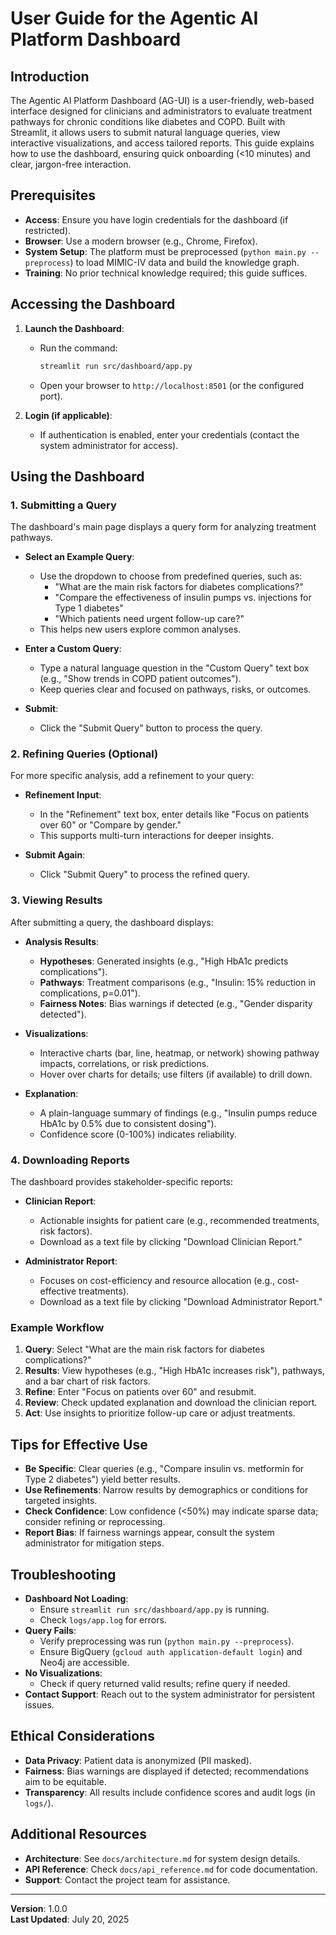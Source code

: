 # User Guide for the Agentic AI Platform Dashboard

## Introduction

The Agentic AI Platform Dashboard (AG-UI) is a user-friendly, web-based interface designed for clinicians and administrators to evaluate treatment pathways for chronic conditions like diabetes and COPD. Built with Streamlit, it allows users to submit natural language queries, view interactive visualizations, and access tailored reports. This guide explains how to use the dashboard, ensuring quick onboarding (<10 minutes) and clear, jargon-free interaction.

## Prerequisites

- **Access**: Ensure you have login credentials for the dashboard (if restricted).
- **Browser**: Use a modern browser (e.g., Chrome, Firefox).
- **System Setup**: The platform must be preprocessed (`python main.py --preprocess`) to load MIMIC-IV data and build the knowledge graph.
- **Training**: No prior technical knowledge required; this guide suffices.

## Accessing the Dashboard

1. **Launch the Dashboard**:
   - Run the command:
     ```bash
     streamlit run src/dashboard/app.py
     ```
   - Open your browser to `http://localhost:8501` (or the configured port).

2. **Login (if applicable)**:
   - If authentication is enabled, enter your credentials (contact the system administrator for access).

## Using the Dashboard

### 1. Submitting a Query

The dashboard's main page displays a query form for analyzing treatment pathways.

- **Select an Example Query**:
  - Use the dropdown to choose from predefined queries, such as:
    - "What are the main risk factors for diabetes complications?"
    - "Compare the effectiveness of insulin pumps vs. injections for Type 1 diabetes"
    - "Which patients need urgent follow-up care?"
  - This helps new users explore common analyses.

- **Enter a Custom Query**:
  - Type a natural language question in the "Custom Query" text box (e.g., "Show trends in COPD patient outcomes").
  - Keep queries clear and focused on pathways, risks, or outcomes.

- **Submit**:
  - Click the "Submit Query" button to process the query.

### 2. Refining Queries (Optional)

For more specific analysis, add a refinement to your query:

- **Refinement Input**:
  - In the "Refinement" text box, enter details like "Focus on patients over 60" or "Compare by gender."
  - This supports multi-turn interactions for deeper insights.

- **Submit Again**:
  - Click "Submit Query" to process the refined query.

### 3. Viewing Results

After submitting a query, the dashboard displays:

- **Analysis Results**:
  - **Hypotheses**: Generated insights (e.g., "High HbA1c predicts complications").
  - **Pathways**: Treatment comparisons (e.g., "Insulin: 15% reduction in complications, p=0.01").
  - **Fairness Notes**: Bias warnings if detected (e.g., "Gender disparity detected").

- **Visualizations**:
  - Interactive charts (bar, line, heatmap, or network) showing pathway impacts, correlations, or risk predictions.
  - Hover over charts for details; use filters (if available) to drill down.

- **Explanation**:
  - A plain-language summary of findings (e.g., "Insulin pumps reduce HbA1c by 0.5% due to consistent dosing").
  - Confidence score (0-100%) indicates reliability.

### 4. Downloading Reports

The dashboard provides stakeholder-specific reports:

- **Clinician Report**:
  - Actionable insights for patient care (e.g., recommended treatments, risk factors).
  - Download as a text file by clicking "Download Clinician Report."

- **Administrator Report**:
  - Focuses on cost-efficiency and resource allocation (e.g., cost-effective treatments).
  - Download as a text file by clicking "Download Administrator Report."

### Example Workflow

1. **Query**: Select "What are the main risk factors for diabetes complications?"
2. **Results**: View hypotheses (e.g., "High HbA1c increases risk"), pathways, and a bar chart of risk factors.
3. **Refine**: Enter "Focus on patients over 60" and resubmit.
4. **Review**: Check updated explanation and download the clinician report.
5. **Act**: Use insights to prioritize follow-up care or adjust treatments.

## Tips for Effective Use

- **Be Specific**: Clear queries (e.g., "Compare insulin vs. metformin for Type 2 diabetes") yield better results.
- **Use Refinements**: Narrow results by demographics or conditions for targeted insights.
- **Check Confidence**: Low confidence (<50%) may indicate sparse data; consider refining or reprocessing.
- **Report Bias**: If fairness warnings appear, consult the system administrator for mitigation steps.

## Troubleshooting

- **Dashboard Not Loading**:
  - Ensure `streamlit run src/dashboard/app.py` is running.
  - Check `logs/app.log` for errors.
- **Query Fails**:
  - Verify preprocessing was run (`python main.py --preprocess`).
  - Ensure BigQuery (`gcloud auth application-default login`) and Neo4j are accessible.
- **No Visualizations**:
  - Check if query returned valid results; refine query if needed.
- **Contact Support**: Reach out to the system administrator for persistent issues.

## Ethical Considerations

- **Data Privacy**: Patient data is anonymized (PII masked).
- **Fairness**: Bias warnings are displayed if detected; recommendations aim to be equitable.
- **Transparency**: All results include confidence scores and audit logs (in `logs/`).

## Additional Resources

- **Architecture**: See `docs/architecture.md` for system design details.
- **API Reference**: Check `docs/api_reference.md` for code documentation.
- **Support**: Contact the project team for assistance.

---

**Version**: 1.0.0  
**Last Updated**: July 20, 2025
